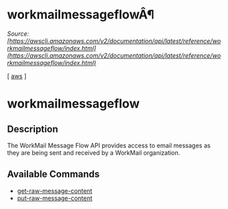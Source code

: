 # workmailmessageflowÂ¶

*Source: [https://awscli.amazonaws.com/v2/documentation/api/latest/reference/workmailmessageflow/index.html](https://awscli.amazonaws.com/v2/documentation/api/latest/reference/workmailmessageflow/index.html)*

[ [aws](https://awscli.amazonaws.com/v2/documentation/api/latest/reference/index.html#cli-aws) ]

# workmailmessageflow

## Description

The WorkMail Message Flow API provides access to email messages as they are being sent and received by a WorkMail organization.

## Available Commands

- [get-raw-message-content](https://awscli.amazonaws.com/v2/documentation/api/latest/reference/workmailmessageflow/get-raw-message-content.html)
- [put-raw-message-content](https://awscli.amazonaws.com/v2/documentation/api/latest/reference/workmailmessageflow/put-raw-message-content.html)